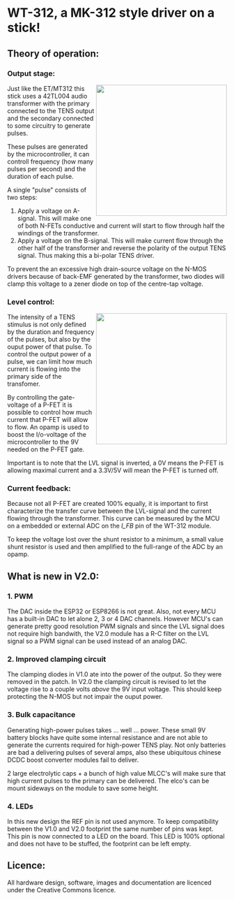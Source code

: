 # WT-312, a MK-312 style driver on a stick!

## Theory of operation:
### Output stage:
<img align="right" width="300" src="Documentation/output_stage_v2.PNG">
Just like the ET/MT312 this stick uses a 42TL004 audio transformer with the primary connected to the TENS output and the secondary connected to some circuitry to generate pulses.

These pulses are generated by the microcontroller, it can controll frequency (how many pulses per second) and the duration of each pulse.

A single "pulse"  consists of two steps:
1. Apply a voltage on A-signal. This will make one of both N-FETs conductive and current will start to flow through half the windings of the transformer.
2. Apply a voltage on the B-signal. This will make current flow through the other half of the transformer and reverse the polarity of the output TENS signal. Thus making this a bi-polar TENS driver.

To prevent the an excessive high drain-source voltage on the N-MOS drivers because of back-EMF generated by the transformer, two diodes will clamp this voltage to a zener diode on top of the centre-tap voltage.

### Level control:
<img align="right" width="300" src="Documentation/level_control.PNG">
The intensity of a TENS stimulus is not only defined by the duration and frequency of the pulses, but also by the ouput power of that pulse. To control the output power of a pulse, we can limit how much current is flowing into the primary side of the transfomer.

By controlling the gate-voltage of a P-FET it is possible to control how much current that P-FET will allow to flow. An opamp is used to boost the I/o-voltage of the microcontroller to the 9V needed on the P-FET gate.

Important is to note that the LVL signal is inverted, a 0V means the P-FET is allowing maximal current and a 3.3V/5V will mean the P-FET is turned off.

### Current feedback:
Because not all P-FET are created 100% equally, it is important to first characterize the transfer curve between the LVL-signal and the current flowing through the transformer. This curve can be measured by the MCU on a embedded or external 
ADC on the *I_FB* pin of the WT-312 module.

To keep the voltage lost over the shunt resistor to a minimum, a small value shunt resistor is used and then amplified to the full-range of the ADC by an opamp.



## What is new in V2.0:
### 1. PWM
The DAC inside the ESP32 or ESP8266 is not great. Also, not every MCU has a built-in DAC to let alone 2, 3 or 4 DAC channels. However MCU's can generate pretty good resolution PWM signals and since the LVL signal does not require high bandwith, the V2.0 module has a R-C filter on the LVL signal so a PWM signal can be used instead of an analog DAC.
### 2. Improved clamping circuit
The clamping diodes in V1.0 ate into the power of the output. So they were removed in the patch. In V2.0 the clamping circuit is revised to let the voltage rise to a couple volts *above* the 9V input voltage. This should keep protecting the N-MOS but not impair the ouput power.
### 3. Bulk capacitance
Generating high-power pulses takes ... well ... power. These small 9V battery blocks have quite some internal resistance and are not able to generate the currents required for high-power TENS play. Not only batteries are bad a delivering pulses of several amps, also these ubiquitous chinese DCDC boost converter modules fail to deliver.

2 large electrolytic caps + a bunch of high value MLCC's will make sure that high current pulses to the primary can be delivered. The elco's can be mount sideways on the module to save some height.
### 4. LEDs
In this new design the REF pin is not used anymore. To keep compatibility between the V1.0 and V2.0 footprint the same number of pins was kept. This pin is now connected to a LED on the board. This LED is 100% optional and does not have to be stuffed, the footprint can be left empty.

## Licence:
All hardware design, software, images and documentation are licenced under the Creative Commons licence.
